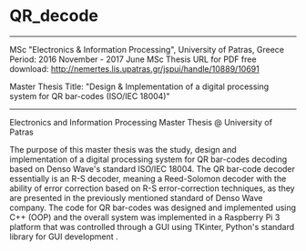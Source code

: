 # QR_decode
-----------------------------------------------------------------------------------------------------------------------------
MSc "Electronics & Information Processing", University of Patras, Greece
Period: 2016 November - 2017 June
MSc Thesis URL for PDF free download: http://nemertes.lis.upatras.gr/jspui/handle/10889/10691

Master Thesis Title: "Design &amp; Implementation of a digital processing system for QR bar-codes (ISO/IEC 18004)"

-----------------------------------------------------------------------------------------------------------------------------
Electronics and Information Processing Master Thesis @ University of Patras

The purpose of this master thesis was the study, design and implementation of a digital processing system for QR bar-codes
decoding based on Denso Wave's standard ISO/IEC 18004. The QR bar-code decoder essentially is an R-S decoder, meaning a 
Reed-Solomon decoder with the ability of error correction based on R-S error-correction techniques, as they are presented 
in the previously mentioned standard of Denso Wave company. The code for QR bar-codes was designed and implemented using C++ 
(OOP) and the overall system was implemented in a Raspberry Pi 3 platform that was controlled through a GUI using TKinter, 
Python's standard library for GUI development .
